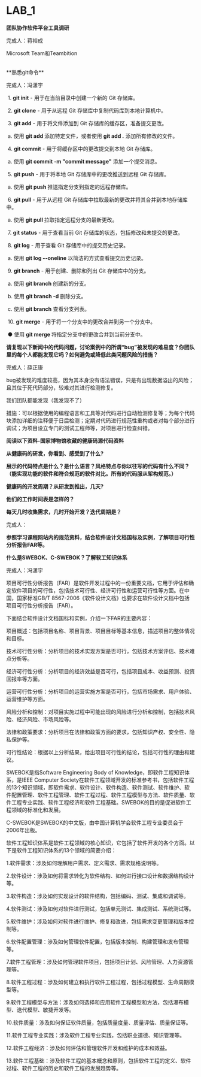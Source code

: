 # LAB_1

**团队协作软件平台工具调研**

完成人：蒋裕成

Microsoft Team和Teambition


<br>
**熟悉git命令**

完成人：冯潇宇

​            1.     **git init** - 用于在当前目录中创建一个新的 Git 存储库。

​            2.     **git clone** - 用于从远程 Git 存储库中复制代码库到本地计算机中。

​            3.     **git add** - 用于将文件添加到 Git 存储库的缓存区，准备提交更改。

​            a.     使用 **git add <filename>** 添加特定文件，或者使用 **git add .** 添加所有修改的文件。

​            4.     **git commit** - 用于将缓存区中的更改提交到本地 Git 存储库。

​            a.     使用 **git commit -m "commit message"** 添加一个提交消息。

​            5.     **git push** - 用于将本地 Git 存储库中的更改推送到远程 Git 存储库。

​            a.     使用 **git push <remote> <branch>** 推送指定分支到指定的远程存储库。

​            6.     **git pull** - 用于从远程 Git 存储库中拉取最新的更改并将其合并到本地存储库中。

​            a.     使用 **git pull <remote> <branch>** 拉取指定远程分支的最新更改。

​            7.     **git status** - 用于查看当前 Git 存储库的状态，包括修改和未提交的更改。

​            8.     **git log** - 用于查看 Git 存储库中的提交历史记录。

​            a.     使用 **git log --oneline** 以简洁的方式查看提交历史记录。

​            9.     **git branch** - 用于创建、删除和列出 Git 存储库中的分支。

​            a.     使用 **git branch <branchname>** 创建新的分支。

​            b.     使用 **git branch -d <branchname>** 删除分支。

​            c.     使用 **git branch** 查看分支列表。

​            10.     **git merge** - 用于将一个分支中的更改合并到另一个分支中。

​                ● 使用 **git merge <branchname>** 将指定分支中的更改合并到当前分支中。





**请复现以下新闻中的代码问题，讨论案例中的所谓“bug”被发现的难易度？你团队里的每个人都能发现它吗？如何避免或降低此类问题风险的措施？**

完成人：薛正康

bug被发现的难度较高，因为其本身没有语法错误，只是有出现数据溢出的风险；且其位于死代码部分，较难对其进行检测修复。

我们团队都能发现（我发现不了）

措施：可以根据使用的编程语言和工具等对代码进行自动检测修复等；为每个代码块添加详细的注释便于日后检测；定期对代码进行规范性重构或者对每个部分进行调试；为项目设立专门的测试工程师等，对项目进行检查纠错。





**阅读以下资料-国家博物馆收藏的健康码源代码资料**

**从健康码的研发，你看到、感受到了什么?**

**展示的代码特点是什么？是什么语言？风格特点与你以往写的代码有什么不同？（能实现功能的软件和符合规范的软件对比。所有的代码服从架构规范。）**

**健康码的开发周期？从研发到推出，几天?**

**他们的工作时间表是怎样的？**

**每天几时收集需求，几时开始开发？迭代周期是？**

完成人：





**参照学习课程网站内的规范资料，结合软件设计文档国标及实例，了解项目可行性分析报告FAR等。**

  **什么是SWEBOK、C-SWEBOK？了解软工知识体系**

完成人：冯潇宇

项目可行性分析报告（FAR）是软件开发过程中的一份重要文档，它用于评估和确定软件项目的可行性，包括技术可行性、经济可行性和运营可行性等方面。在中国，国家标准GB/T 8567-2006《软件设计文档》也要求在软件设计文档中包括项目可行性分析报告（FAR）。

下面结合软件设计文档国标和实例，介绍一下FAR的主要内容：

项目概述：包括项目名称、项目背景、项目目标等基本信息，描述项目的整体情况和目标。

技术可行性分析：分析项目的技术实现方案是否可行，包括技术方案评估、技术难点分析等。

经济可行性分析：分析项目的经济效益是否可行，包括项目成本、收益预测、投资回报率等方面。

运营可行性分析：分析项目的运营实施方案是否可行，包括市场需求、用户体验、运营维护等方面。

风险分析和控制：对项目实施过程中可能出现的风险进行分析和控制，包括技术风险、经济风险、市场风险等。

法律和政策要求：分析项目在法律和政策方面的要求，包括知识产权、安全性、隐私保护等。

可行性结论：根据以上分析结果，给出项目可行性的结论，包括可行性的理由和建议。



SWEBOK是指Software Engineering Body of Knowledge，即软件工程知识体系，是IEEE Computer Society在软件工程领域开发的标准参考书，包括软件工程的13个知识领域，即软件需求、软件设计、软件构造、软件测试、软件维护、软件配置管理、软件工程管理、软件工程过程、软件工程模型与方法、软件质量、软件工程专业实践、软件工程经济和软件工程基础。SWEBOK的目的是促进软件工程领域的标准化和发展。



C-SWEBOK是SWEBOK的中文版，由中国计算机学会软件工程专业委员会于2006年出版。



软件工程知识体系是软件工程领域的核心知识，它包括了软件开发的各个方面。以下是软件工程知识体系的13个领域的简要介绍：

1.软件需求：涉及如何理解用户需求、定义需求、需求规格说明等。

2.软件设计：涉及如何将需求转化为软件结构、如何进行接口设计和数据结构设计等。

3.软件构造：涉及如何实现设计的软件结构，包括编码、测试、集成和调试等。

4.软件测试：涉及如何对软件进行测试，包括单元测试、集成测试、系统测试等。

5.软件维护：涉及如何对软件进行维护、修复和改进，包括需求变更管理和版本控制等。

6.软件配置管理：涉及如何管理软件配置，包括版本控制、构建管理和发布管理等。

7.软件工程管理：涉及如何管理软件项目，包括项目计划、风险管理、人力资源管理等。

8.软件工程过程：涉及如何建立和执行软件工程过程，包括过程模型、生命周期模型等。

9.软件工程模型与方法：涉及如何选择和应用软件工程模型和方法，包括瀑布模型、迭代模型、敏捷开发等。

10.软件质量：涉及如何保证软件质量，包括质量度量、质量评估、质量保证等。

11.软件工程专业实践：涉及软件工程专业实践，包括职业道德、知识管理等。

12.软件工程经济：涉及如何评估和管理软件开发和维护的成本和效益。

13.软件工程基础：涉及软件工程的基本概念和原则，包括软件工程的定义、软件过程、软件工程的历史和软件工程的发展趋势等。
